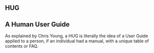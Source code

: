 ## HUG

## A Human User Guide

As explained by Chris Young, a HUG is literally the idea of a User Guide applied to a person, if an individual had a manual, with a unique table of contents or FAQ. 
